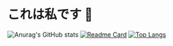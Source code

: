 # これは私です 👋

![Anurag's GitHub stats](https://github-readme-stats.vercel.app/api?username=jeftepaula&show_icons=true&theme=tokyonight)
[![Readme Card](https://github-readme-stats.vercel.app/api/pin/?username=jeftepaula&repo=Orcamento-project)](https://jeftepaula.github.io/Orcamento-project)
[![Top Langs](https://github-readme-stats.vercel.app/api/top-langs/?username=jeftepaula)](https://github.com/anuraghazra/github-readme-stats)


<!--
**JeftePaula/jeftepaula** is a ✨ _special_ ✨ repository because its `README.md` (this file) appears on your GitHub profile.

Here are some ideas to get you started:

- 🔭 I’m currently working on ...
- 🌱 I’m currently learning ...
- 👯 I’m looking to collaborate on ...
- 🤔 I’m looking for help with ...
- 💬 Ask me about ...
- 📫 How to reach me: ...
- 😄 Pronouns: ...
- ⚡ Fun fact: ...
-->
